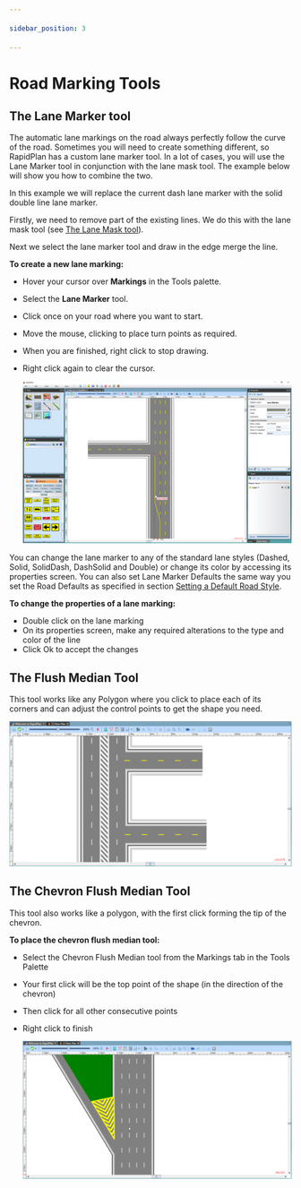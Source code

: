 ```yaml
---

sidebar_position: 3

---
```


# Road Marking Tools

## The Lane Marker tool

The automatic lane markings on the road always perfectly follow the curve of the road. Sometimes you will need to create something different, so RapidPlan has a custom lane marker tool. In a lot of cases, you will use the Lane Marker tool in conjunction with the lane mask tool. The example below will show you how to combine the two.

In this example we will replace the current dash lane marker with the solid double line lane marker.

Firstly, we need to remove part of the existing lines. We do this with the lane mask tool (see [The Lane Mask tool](./the-lane-marker-tool.md)).

Next we select the lane marker tool and draw in the edge merge the line.

**To create a new lane marking:**

- Hover your cursor over **Markings** in the Tools palette.
- Select the **Lane Marker** tool.
- Click once on your road where you want to start.
- Move the mouse, clicking to place turn points as required.
- When you are finished, right click to stop drawing.
- Right click again to clear the cursor.

    ![Using_a_Lane_Marker](./assets/Using_a_Lane_Marker.png)

You can change the lane marker to any of the standard lane styles (Dashed, Solid, SolidDash, DashSolid and Double) or change its color by accessing its properties screen. You can also set Lane Marker Defaults the same way you set the Road Defaults as specified in section [Setting a Default Road Style](/docs/rapidplan/the-road-tool/setting-a-default-road-style.md).

**To change the properties of a lane marking:**

- Double click on the lane marking
- On its properties screen, make any required alterations to the type and color of the line
- Click Ok to accept the changes

## The Flush Median Tool

This tool works like any Polygon where you click to place each of its corners and can adjust the control points to get the shape you need.

![A_Flush_Median_tool](./assets/A_Flush_Median_tool.png)

## The Chevron Flush Median Tool

This tool also works like a polygon, with the first click forming the tip of the chevron.

**To place the chevron flush median tool:**

- Select the Chevron Flush Median tool from the Markings tab in the Tools Palette
- Your first click will be the top point of the shape (in the direction of the chevron)
- Then click for all other consecutive points
- Right click to finish

    ![Chevron_Flush_Median_tool](./assets/Chevron_Flush_Median_tool.png)
